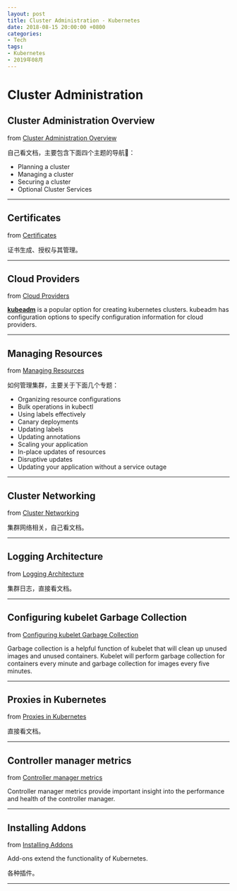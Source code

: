 ```yaml
---
layout: post
title: Cluster Administration - Kubernetes
date: 2018-08-15 20:00:00 +0800
categories:
- Tech
tags:
- Kubernetes
- 2019年08月
---
```



# Cluster Administration

## Cluster Administration Overview

from [Cluster Administration Overview](https://kubernetes.io/docs/concepts/cluster-administration/cluster-administration-overview/)

自己看文档，主要包含下面四个主题的导航🧭：

* Planning a cluster
* Managing a cluster
* Securing a cluster
* Optional Cluster Services

----


## Certificates

from [Certificates](https://kubernetes.io/docs/concepts/cluster-administration/certificates/)

证书生成、授权与其管理。

----

## Cloud Providers

from [Cloud Providers](https://kubernetes.io/docs/concepts/cluster-administration/cloud-providers/)

**[kubeadm](https://kubernetes.io/docs/reference/setup-tools/kubeadm/kubeadm/)** is a popular option for creating kubernetes clusters. kubeadm has configuration options to specify configuration information for cloud providers.

----


## Managing Resources

from [Managing Resources](https://kubernetes.io/docs/concepts/cluster-administration/manage-deployment/)

如何管理集群，主要关于下面几个专题：

* Organizing resource configurations
* Bulk operations in kubectl
* Using labels effectively
* Canary deployments
* Updating labels
* Updating annotations
* Scaling your application
* In-place updates of resources
* Disruptive updates
* Updating your application without a service outage

----

## Cluster Networking

from [Cluster Networking](https://kubernetes.io/docs/concepts/cluster-administration/networking/)

集群网络相关，自己看文档。

----

## Logging Architecture

from [Logging Architecture](https://kubernetes.io/docs/concepts/cluster-administration/logging/)

集群日志，直接看文档。

----

## Configuring kubelet Garbage Collection

from [Configuring kubelet Garbage Collection](https://kubernetes.io/docs/concepts/cluster-administration/kubelet-garbage-collection/)

Garbage collection is a helpful function of kubelet that will clean up unused images and unused containers. Kubelet will perform garbage collection for containers every minute and garbage collection for images every five minutes.

----

## Proxies in Kubernetes

from [Proxies in Kubernetes](https://kubernetes.io/docs/concepts/cluster-administration/proxies/)

直接看文档。

----

## Controller manager metrics

from [Controller manager metrics](https://kubernetes.io/docs/concepts/cluster-administration/controller-metrics/)

Controller manager metrics provide important insight into the performance and health of the controller manager. 

---

## Installing Addons

from [Installing Addons](https://kubernetes.io/docs/concepts/cluster-administration/addons/)

Add-ons extend the functionality of Kubernetes.

各种插件。

----


